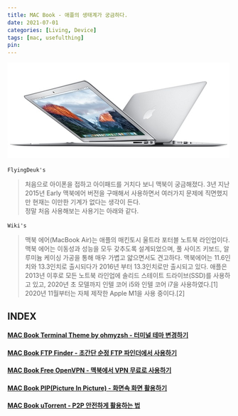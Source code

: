 ```yaml
---
title: MAC Book - 애플의 생태계가 궁금하다.
date: 2021-07-01
categories: [Living, Device]
tags: [mac, usefulthing]
pin:
---
```


![macbook](/img/living/macbook/macbook.jpg)

`FlyingDeuk's`
> 처음으로 아이폰을 접하고 아이패드를 거치다 보니 맥북이 궁금해졌다. 3년 지난 2015년 Early 맥북에어 버전을 구매해서 사용하면서 여러가지 문제에 직면했지만 현재는 이만한 기계가 없다는 생각이 든다. <br>
정말 처음 사용해보는 사용기는 아래와 같다.

`Wiki's`
> 맥북 에어(MacBook Air)는 애플의 매킨토시 울트라 포터블 노트북 라인업이다. 맥북 에어는 이동성과 성능을 모두 갖추도록 설계되었으며, 풀 사이즈 키보드, 알루미늄 케이싱 가공을 통해 매우 가볍고 얇으면서도 견고하다. 맥북에어는 11.6인치와 13.3인치로 출시되다가 2016년 부터 13.3인치로만 출시되고 있다. 애플은 2013년 이후로 모든 노트북 라인업에 솔리드 스테이트 드라이브(SSD)를 사용하고 있고, 2020년 초 모델까지 인텔 코어 i5와 인텔 코어 i7을 사용하였다.[1] 2020년 11월부터는 자체 제작한 Apple M1을 사용 중이다.[2]


## INDEX

#### [MAC Book Terminal Theme by ohmyzsh - 터미널 테마 변경하기](/posts/Mac-Terminal/)

#### [MAC Book FTP Finder - 초간단 순정 FTP 파인더에서 사용하기](/posts/Mac-ftp/)

#### [MAC Book Free OpenVPN - 맥북에서 VPN 무료로 사용하기](/posts/Mac-vpn/)

#### [MAC Book PIP(Picture In Picture) - 화면속 화면 활용하기](/posts/MacPIP/)

#### [MAC Book uTorrent - P2P 안전하게 활용하는 법](/posts/MacTorrent/)
